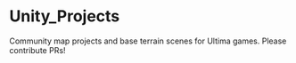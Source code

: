# Unity_Projects
Community map projects and base terrain scenes for Ultima games. Please contribute PRs!
